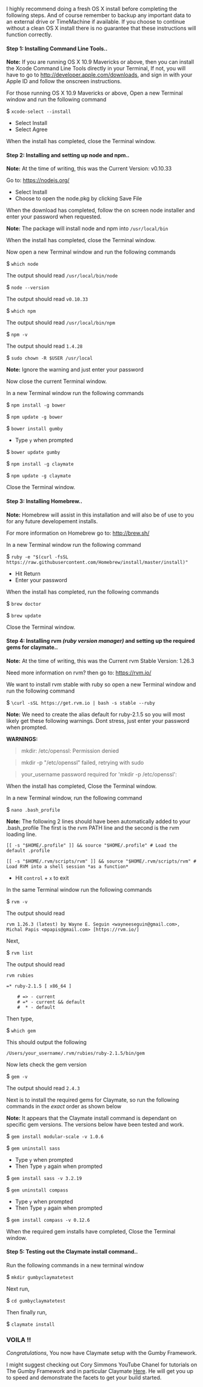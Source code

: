 I highly recommend doing a fresh OS X install before completing the following steps. And of course remember to backup any important data to an external drive or TimeMachine if available. If you choose to continue without a clean OS X install there is no guarantee that these instructions will function correctly.

#### Step 1: Installing Command Line Tools..

**Note:** If you are running OS X 10.9 Mavericks or above, then you can install the Xcode Command Line Tools directly in your Terminal, If not, you will have to go to http://developer.apple.com/downloads, and sign in with your Apple ID and follow the onscreen instructions.

For those running OS X 10.9 Mavericks or above, Open a new Terminal window and run the following command

$ `xcode-select --install`

* Select Install
* Select Agree

When the install has completed, close the Terminal window.

#### Step 2: Installing and setting up node and npm..

**Note:** At the time of writing, this was the Current Version: v0.10.33 

Go to: https://nodejs.org/

* Select Install
* Choose to open the node.pkg by clicking Save File

When the download has completed, follow the on screen node installer and enter your password when requested.

**Note:** The package will install node and npm into `/usr/local/bin`

When the install has completed, close the Terminal window.

Now open a new Terminal window and run the following commands

$ `which node`

The output should read `/usr/local/bin/node`

$ `node --version`

The output should read `v0.10.33`

$ `which npm`

The output should read `/usr/local/bin/npm`

$ `npm -v`

The output should read `1.4.28`

$ `sudo chown -R $USER /usr/local`

**Note:** Ignore the warning and just enter your password

Now close the current Terminal window.

In a new Terminal window run the following commands

$ `npm install -g bower`

$ `npm update -g bower`

$ `bower install gumby`

* Type `y` when prompted

$ `bower update gumby`

$ `npm install -g claymate`

$ `npm update -g claymate`

Close the Terminal window.	

#### Step 3: Installing Homebrew..

**Note:** Homebrew will assist in this installation and will also be of use to you for any future developement installs.

For more information on Homebrew go to: http://brew.sh/

In a new Terminal window run the following command

$ `ruby -e "$(curl -fsSL https://raw.githubusercontent.com/Homebrew/install/master/install)"`

* Hit Return
* Enter your password

When the install has completed, run the following commands

$ `brew doctor`

$ `brew update`

Close the Terminal window.

#### Step 4: Installing rvm *(ruby version manager)* and setting up the required gems for claymate..

**Note:** At the time of writing, this was the Current rvm Stable Version: 1.26.3

Need more information on rvm? then go to: https://rvm.io/

We want to install rvm stable with ruby so open a new Terminal window and run the following command

$ `\curl -sSL https://get.rvm.io | bash -s stable --ruby`

**Note:** We need to create the alias default for ruby-2.1.5 so you will most likely get these following warnings.
Dont stress, just enter your password when prompted.

**WARNINGS:**

> mkdir: /etc/openssl: Permission denied

> mkdir -p "/etc/openssl" failed, retrying with sudo

> your_username password required for 'mkdir -p /etc/openssl':

When the install has completed, Close the Terminal window.

In a new Terminal window, run the following command

$ `nano .bash_profile`

**Note:** The following 2 lines should have been automatically added to your .bash_profile The first is the rvm PATH line and the second is the rvm loading line.

`[[ -s "$HOME/.profile" ]] && source "$HOME/.profile" # Load the default .profile`

`[[ -s "$HOME/.rvm/scripts/rvm" ]] && source "$HOME/.rvm/scripts/rvm" # Load RVM into a shell session *as a function*`

* Hit `control` + `x` to exit

In the same Terminal window run the following commands

$ `rvm -v`

The output should read 

`rvm 1.26.3 (latest) by Wayne E. Seguin <wayneeseguin@gmail.com>, Michal Papis <mpapis@gmail.com> [https://rvm.io/]`

Next,  

$ `rvm list`

The output should read

    rvm rubies

    =* ruby-2.1.5 [ x86_64 ]

		# => - current
		# =* - current && default
		#  * - default

Then type,

$ ```which gem```

This should output the following

`/Users/your_username/.rvm/rubies/ruby-2.1.5/bin/gem`

Now lets check the gem version

$ `gem -v`
	
The output should read `2.4.3`

Next is to install the required gems for Claymate, so run the following commands in the *exact* order as shown below

**Note:** It appears that the Claymate install command is dependant on specific gem versions. The versions below have been tested and work.

$ `gem install modular-scale -v 1.0.6`

$ `gem uninstall sass`

* Type `y` when prompted
* Then Type `y` again when prompted

$ `gem install sass -v 3.2.19`

$ `gem uninstall compass`

* Type `y` when prompted
* Then Type `y` again when prompted

$ `gem install compass -v 0.12.6`

When the required gem installs have completed, Close the Terminal window.

#### Step 5: Testing out the Claymate install command..

Run the following commands in a new terminal window

$ `mkdir gumbyclaymatetest`

Next run,

$ `cd gumbyclaymatetest`

Then finally run,

$ `claymate install`

### VOILA !!

*Congratulations*, You now have Claymate setup with the Gumby Framework.

I might suggest checking out Cory Simmons YouTube Chanel for tutorials on The Gumby Framework and in particular Claymate [Here](https://www.youtube.com/watch?v=VgE7Ztc05sQ). He will get you up to speed and demonstrate the facets to get your build started.






	


